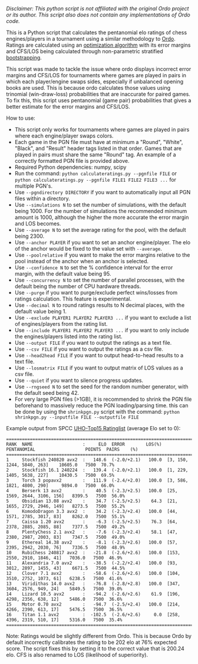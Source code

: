 *Disclaimer: This python script is not affiliated with the original Ordo project or its author. This script also does not contain any implementations of Ordo code.*

This is a Python script that calculates the pentanomial elo ratings of chess engines/players in a tournament using a similar methodology to [Ordo](https://github.com/michiguel/Ordo). Ratings are calculated using an [optimization algorithm](https://en.wikipedia.org/wiki/Limited-memory_BFGS) with its error margins and CFS/LOS being calculated through non-parametric stratified [bootstrapping](https://en.wikipedia.org/wiki/Bootstrapping_(statistics)).

This script was made to tackle the issue where ordo displays incorrect error margins and CFS/LOS for tournaments where games are played in pairs in which each player/engine swaps sides, especially if unbalanced opening books are used. This is because ordo calculates those values using trinomial (win-draw-loss) probabilities that are inaccurate for paired games. To fix this, this script uses pentanomial (game pair) probabilities that gives a better estimate for the error margins and CFS/LOS.

How to use:
- This script only works for tournaments where games are played in pairs where each engine/player swaps colors.
- Each game in the PGN file must have at minimum a "Round", "White", "Black", and "Result" header tags listed in that order. Games that are played in pairs must share the same "Round" tag. An example of a correctly formatted PGN file is provided above.
- Required Python dependencies: numpy, scipy
- Run the command: `python calculateratings.py --pgnfile FILE` or `python calculateratings.py --pgnfile FILE1 FILE2 FILE3 ...` for multiple PGN's.
- Use `--pgndirectory DIRECTORY` if you want to automatically input all PGN files within a directory.
- Use `--simulations N` to set the number of simulations, with the default being 1000. For the number of simulations the recommended minimum amount is 1000, although the higher the more accurate the error margin and LOS becomes.
- Use `--average N` to set the average rating for the pool, with the default being 2300.
- Use `--anchor PLAYER` if you want to set an anchor engine/player. The elo of the anchor would be fixed to the value set with `--average`.
- Use `--poolrelative` if you want to make the error margins relative to the pool instead of the anchor when an anchor is selected.
- Use `--confidence N` to set the % confidence interval for the error margin, with the default value being 95.
- Use `--concurrency N` to set the number of parallel processes, with the default being the number of CPU hardware threads.
- Use `--purge` if you want to purge/exclude perfect wins/losses from ratings calculation. This feature is experimental.
- Use `--decimal N` to round ratings results to N decimal places, with the default value being 1.
- Use `--exclude PLAYER1 PLAYER2 PLAYER3 ...` if you want to exclude a list of engines/players from the rating list.
- Use `--include PLAYER1 PLAYER2 PLAYER3 ...` if you want to only include the engines/players listed into the rating list.
- Use `--output FILE` if you want to output the ratings as a text file.
- Use `--csv FILE` if you want to output the ratings as a csv file.
- Use `--head2head FILE` if you want to output head-to-head results to a text file.
- Use `--losmatrix FILE` if you want to output matrix of LOS values as a csv file.
- Use `--quiet` if you want to silence progress updates.
- Use `--rngseed N` to set the seed for the random number generator, with the default seed being 42.
- For very large PGN files (>1GB), it is recommended to shrink the PGN file beforehand to massively reduce the PGN loading/parsing time. this can be done by using the `shrinkpgn.py` script with the command: `python shrinkpgn.py --inputfile FILE --outputfile FILE`

Example output from SPCC [UHO-Top15 Ratinglist](https://www.sp-cc.de/) (average Elo set to 0):
```
===============================================================================================================
RANK  NAME                   :     ELO  ERROR        LOS(%)  PENTANOMIAL                   POINTS  PAIRS    (%)
===============================================================================================================
1     Stockfish 240820 avx2  :   148.6  (-2.0/+2.1)   100.0  [3, 150, 1244, 5840, 263]    10605.0   7500  70.7%
2     Stockfish 16.1 240224  :   139.4  (-2.0/+2.1)   100.0  [1, 229, 1405, 5638, 227]    10430.5   7500  69.5%
3     Torch 3 popavx2        :   111.9  (-2.4/+2.0)   100.0  [3, 586, 1821, 4800, 290]     9894.0   7500  66.0%
4     Berserk 13 avx2        :    40.5  (-2.3/+2.5)   100.0  [25, 1569, 2644, 3106, 156]   8399.5   7500  56.0%
5     Obsidian 13.08 avx2    :    34.7  (-2.5/+2.5)    64.3  [21, 1655, 2729, 2946, 149]   8273.5   7500  55.2%
6     KomodoDragon 3.3 avx2  :    34.2  (-2.3/+2.4)   100.0  [44, 1571, 2785, 3017, 83]    8262.0   7500  55.1%
7     Caissa 1.20 avx2       :    -6.3  (-2.5/+2.5)    76.3  [64, 2378, 2885, 2085, 88]    7377.5   7500  49.2%
8     PlentyChess 2.1 avx2   :    -7.6  (-2.3/+2.4)    58.1  [47, 2380, 2987, 2003, 83]    7347.5   7500  49.0%
9     Ethereal 14.38 avx2    :    -8.1  (-2.3/+2.6)   100.0  [57, 2395, 2942, 2030, 76]    7336.5   7500  48.9%
10    RubiChess 240817 avx2  :   -21.8  (-2.6/+2.6)   100.0  [153, 2550, 2910, 1846, 41]   7036.0   7500  46.9%
11    Alexandria 7.0 avx2    :   -38.5  (-2.2/+2.4)   100.0  [93, 3012, 2897, 1455, 43]    6671.5   7500  44.5%
12    Clover 7.1 avx2        :   -58.6  (-2.6/+2.6)   100.0  [104, 3510, 2752, 1073, 61]   6238.5   7500  41.6%
13    Viridithas 14.0 avx2   :   -76.8  (-2.8/+2.8)   100.0  [347, 3604, 2576, 949, 24]    5849.5   7500  39.0%
14    Lizard 10.5 avx2       :   -94.2  (-2.6/+2.6)    61.9  [196, 4298, 2356, 638, 12]    5486.0   7500  36.6%
15    Motor 0.70 avx2        :   -94.7  (-2.5/+2.4)   100.0  [214, 4266, 2390, 613, 17]    5476.5   7500  36.5%
16    Titan 1.1 avx2         :  -102.5  (-2.6/+2.6)     0.0  [258, 4396, 2319, 510, 17]    5316.0   7500  35.4%
===============================================================================================================
```
Note: Ratings would be slightly different from Ordo. This is because Ordo by default incorrectly calibrates the rating to be 202 elo at 76% expected score. The script fixes this by setting it to the correct value that is 200.24 elo. CFS is also renamed to LOS (likelihood of superiority).
